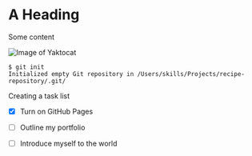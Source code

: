 # A Heading
Some content

![Image of Yaktocat](https://octodex.github.com/images/yaktocat.png)

```
$ git init
Initialized empty Git repository in /Users/skills/Projects/recipe-repository/.git/
```
Creating a task list
- [x] Turn on GitHub Pages
- [ ] Outline my portfolio
- [ ] Introduce myself to the world


